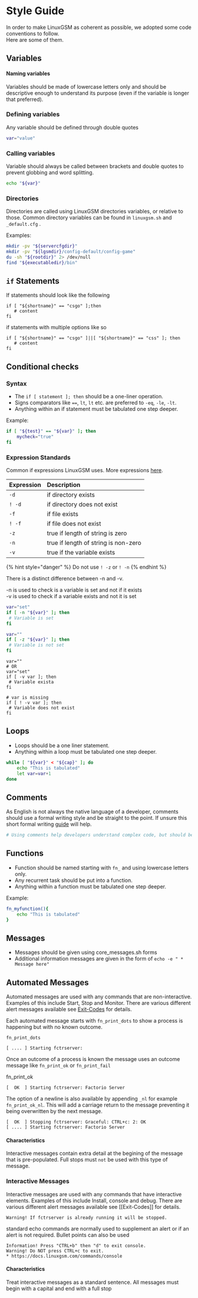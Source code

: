 # Style Guide

In order to make LinuxGSM as coherent as possible, we adopted some code conventions to follow.  
Here are some of them.

## Variables

#### Naming variables

Variables should be made of lowercase letters only and should be descriptive enough to understand its purpose \(even if the variable is longer that preferred\).

### Defining variables

Any variable should be defined through double quotes

```bash
var="value"
```

### Calling variables

Variable should always be called between brackets and double quotes to prevent globbing and word splitting.

```bash
echo "${var}"
```

### Directories

Directories are called using LinuxGSM directories variables, or relative to those. Common directory variables can be found in `linuxgsm.sh` and `_default.cfg` .

Examples:

```bash
mkdir -pv "${servercfgdir}"
mkdir -pv "${lgsmdir}/config-default/config-game"
du -sh "${rootdir}" 2> /dev/null
find "${executabledir}/bin"
```

## `if` Statements

If statements should look like the following

```text
if [ "${shortname}" == "csgo" ];then
   # content
fi
```

if statements with multiple options like so

```text
if [ "${shortname}" == "csgo" ]||[ "${shortname}" == "css" ]; then
   # content
fi
```

## Conditional checks

### Syntax

* The `if [ statement ]; then` should be a one-liner operation.
* Signs comparators like `==`, `lt`, `lt` etc. are preferred to `-eq`, `-le`, `-lt`.
* Anything within an if statement must be tabulated one step deeper.

Example:

```bash
if [ "${test}" == "${var}" ]; then
    mycheck="true"
fi
```

### Expression Standards

Common if expressions LinuxGSM uses. More expressions [here](http://tldp.org/LDP/Bash-Beginners-Guide/html/sect_07_01.html). 

| Expression | Description |
| :--- | :--- |
| `-d` | if directory exists |
| `! -d` | if directory does not exist |
| `-f` | if file exists |
| `! -f` | if file does not exist |
| `-z` | true if length of string is zero |
| `-n` | true if length of string is non-zero |
| `-v` | true if the variable exists |

{% hint style="danger" %}
Do not use `! -z` or `! -n`
{% endhint %}

There is a distinct difference between -n and -v. 

-n is used to check is a variable is set and not if it exists  
-v is used to check if a variable exists and not it is set 

```bash
var="set"
if [ -n "${var}" ]; then
 # Variable is set
fi
```

```bash
var=""
if [ -z "${var}" ]; then
 # Variable is not set
fi
```

```text
var=""
# OR
var="set"
if [ -v var ]; then
 # Variable exista
fi
```

```text
# var is missing
if [ ! -v var ]; then
 # Variable does not exist
fi
```

## Loops

* Loops should be a one liner statement.
* Anything within a loop must be tabulated one step deeper.

```bash
while [ "${var}" < "${cap}" ]; do
    echo "This is tabulated"
    let var=var+1
done
```

## Comments

As English is not always the native language of a developer, comments should use a formal writing style and be straight to the point. If unsure this short formal writing [guide](http://www2.ivcc.edu/rambo/tip_formal_writing_voice.htm) will help.

```bash
# Using comments help developers understand complex code, but should be used sparingly.
```

## Functions

* Function should be named starting with `fn_` and using lowercase letters only.
* Any recurrent task should be put into a function.
* Anything within a function must be tabulated one step deeper.

Example:

```bash
fn_myfunction(){
    echo "This is tabulated"
}
```

## Messages

* Messages should be given using core\_messages.sh forms
* Additional information messages are given in the form of `echo -e " * Message here"`

## Automated Messages

Automated messages are used with any commands that are non-interactive. Examples of this include Start, Stop and Monitor. There are various different alert messages available see [Exit-Codes](exit-codes.md) for details.

Each automated message starts with `fn_print_dots` to show a process is happening but with no known outcome.

`fn_print_dots`

```text
[ .... ] Starting fctrserver:
```

Once an outcome of a process is known the message uses an outcome message like `fn_print_ok` or `fn_print_fail`

fn\_print\_ok

```text
[  OK  ] Starting fctrserver: Factorio Server
```

The option of a newline is also available by appending `_nl` for example `fn_print_ok_nl`. This will add a carriage return to the message preventing it being overwritten by the next message.

```text
[  OK  ] Stopping fctrserver: Graceful: CTRL+c: 2: OK
[ .... ] Starting fctrserver: Factorio Server
```

#### Characteristics

Interactive messages contain extra detail at the begining of the message that is pre-populated. Full stops must `not` be used with this type of message.

### Interactive Messages

Interactive messages are used with any commands that have interactive elements. Examples of this include Install, console and debug. There are various different alert messages available see \[\[Exit-Codes\]\] for details.

```text
Warning! If fctrserver is already running it will be stopped.
```

standard echo commands are normally used to supplement an alert or if an alert is not required. Bullet points can also be used

```text
Information! Press "CTRL+b" then "d" to exit console.
Warning! Do NOT press CTRL+c to exit.
* https://docs.linuxgsm.com/commands/console
```

#### Characteristics

Treat interactive messages as a standard sentence. All messages must begin with a capital and end with a full stop

